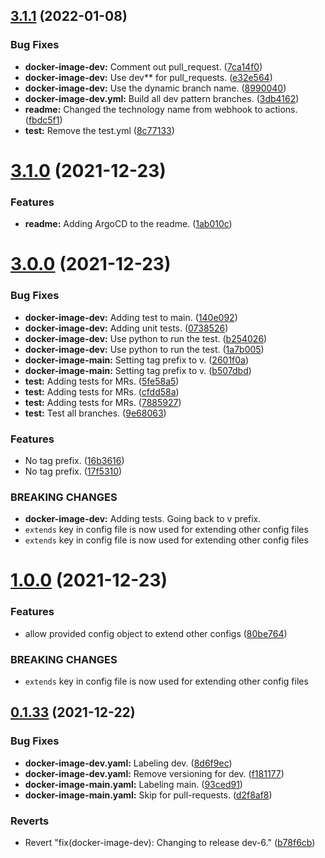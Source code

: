 ## [3.1.1](https://github.com/polinchw/hello-github-webhook/compare/v3.1.0...v3.1.1) (2022-01-08)


### Bug Fixes

* **docker-image-dev:** Comment out pull_request. ([7ca14f0](https://github.com/polinchw/hello-github-webhook/commit/7ca14f0cd857345a375731b9f652014974a36687))
* **docker-image-dev:** Use dev** for pull_requests. ([e32e564](https://github.com/polinchw/hello-github-webhook/commit/e32e564b20ca4081c4af52da8eecf6a21f40b39f))
* **docker-image-dev:** Use the dynamic branch name. ([8990040](https://github.com/polinchw/hello-github-webhook/commit/8990040fb68cb5dd1b075fea97329cd4015ffa14))
* **docker-image-dev.yml:** Build all dev pattern branches. ([3db4162](https://github.com/polinchw/hello-github-webhook/commit/3db41629e3b16ca12a2736bf9d133c2aa70c6969))
* **readme:** Changed the technology name from webhook to actions. ([fbdc5f1](https://github.com/polinchw/hello-github-webhook/commit/fbdc5f11dd27256963514c30654daae1e49080d4))
* **test:** Remove the test.yml ([8c77133](https://github.com/polinchw/hello-github-webhook/commit/8c77133dea96c1eaf1d50e9fbe67a97abdc61d28))



# [3.1.0](https://github.com/polinchw/hello-github-webhook/compare/v3.0.0...v3.1.0) (2021-12-23)


### Features

* **readme:** Adding ArgoCD to the readme. ([1ab010c](https://github.com/polinchw/hello-github-webhook/commit/1ab010c47c36a0374c3bf05e06fb69126f0400a3))



# [3.0.0](https://github.com/polinchw/hello-github-webhook/compare/v1.0.0...v3.0.0) (2021-12-23)


### Bug Fixes

* **docker-image-dev:** Adding test to main. ([140e092](https://github.com/polinchw/hello-github-webhook/commit/140e09260ee3ee0699d709fe8b4eceab2dc8c53e))
* **docker-image-dev:** Adding unit tests. ([0738526](https://github.com/polinchw/hello-github-webhook/commit/07385260dfbae78efe31e4db4cb91d5bd850ee2d))
* **docker-image-dev:** Use python to run the test. ([b254026](https://github.com/polinchw/hello-github-webhook/commit/b2540265e991a7ae2a6b2829b1f4ad5167ad72e9))
* **docker-image-dev:** Use python to run the test. ([1a7b005](https://github.com/polinchw/hello-github-webhook/commit/1a7b0059b23276e75fadc3ce9cbbff4983c8d0c5))
* **docker-image-main:** Setting tag prefix to v. ([2601f0a](https://github.com/polinchw/hello-github-webhook/commit/2601f0a347af2c0ba67652cd894345ead3d36e48))
* **docker-image-main:** Setting tag prefix to v. ([b507dbd](https://github.com/polinchw/hello-github-webhook/commit/b507dbdd54c3ac92c1969d352d83e2d543856b07))
* **test:** Adding tests for MRs. ([5fe58a5](https://github.com/polinchw/hello-github-webhook/commit/5fe58a50a8bc1c3532f7bc352e84643d0edcc222))
* **test:** Adding tests for MRs. ([cfdd58a](https://github.com/polinchw/hello-github-webhook/commit/cfdd58af3fd3b654e61717329bb4d039ebf2324a))
* **test:** Adding tests for MRs. ([7885927](https://github.com/polinchw/hello-github-webhook/commit/788592783261d68a5793a1af35cd09df858c16f8))
* **test:** Test all branches. ([9e68063](https://github.com/polinchw/hello-github-webhook/commit/9e680633c23021cad4e08a24b09d3bbd0783ebde))


### Features

* No tag prefix. ([16b3616](https://github.com/polinchw/hello-github-webhook/commit/16b36169eb2fdddd507394029c8de95979841292))
* No tag prefix. ([17f5310](https://github.com/polinchw/hello-github-webhook/commit/17f5310b17fc5a771900988b47efa5f23d3312a9))


### BREAKING CHANGES

* **docker-image-dev:** Adding tests.  Going back to v prefix.
* `extends` key in config file is now used for extending other config files
* `extends` key in config file is now used for extending other config files



# [1.0.0](https://github.com/polinchw/hello-github-webhook/compare/v0.1.33...v1.0.0) (2021-12-23)


### Features

* allow provided config object to extend other configs ([80be764](https://github.com/polinchw/hello-github-webhook/commit/80be76459574aea6bf437ca0e4cac7c9d6996d88))


### BREAKING CHANGES

* `extends` key in config file is now used for extending other config files



## [0.1.33](https://github.com/polinchw/hello-github-webhook/compare/v0.1.32...v0.1.33) (2021-12-22)


### Bug Fixes

* **docker-image-dev.yaml:** Labeling dev. ([8d6f9ec](https://github.com/polinchw/hello-github-webhook/commit/8d6f9ec16cc01be58bb76c692e576a9b60a0ae2f))
* **docker-image-dev.yaml:** Remove versioning for dev. ([f181177](https://github.com/polinchw/hello-github-webhook/commit/f181177e7bee51d1d86b3a94bd6618734f4027fd))
* **docker-image-main.yaml:** Labeling main. ([93ced91](https://github.com/polinchw/hello-github-webhook/commit/93ced91c34db46275431b7da7b396dfceea71ee2))
* **docker-image-main.yaml:** Skip for pull-requests. ([d2f8af8](https://github.com/polinchw/hello-github-webhook/commit/d2f8af8166e07568992621b841ecf88d549a3977))


### Reverts

* Revert "fix(docker-image-dev): Changing to release dev-6." ([b78f6cb](https://github.com/polinchw/hello-github-webhook/commit/b78f6cb096861737af30c9d85fe04d56346903c6))



